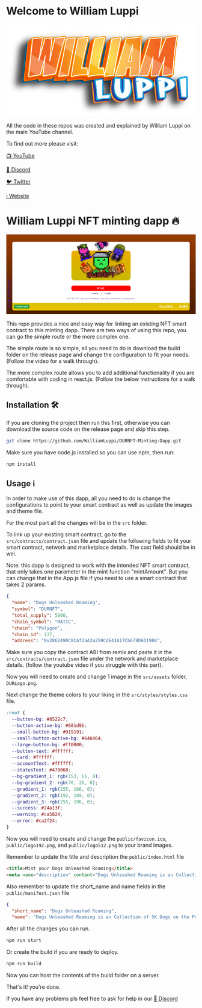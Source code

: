 # Welcome to William Luppi

![](https://github.com/WilliamLuppi/DURNFT-Minting-Dapp/blob/main/Logo.png)

All the code in these repos was created and explained by William Luppi on the main YouTube channel.

To find out more please visit:

[📺 YouTube](https://www.youtube.com/c/WilliamLuppi)

[🐶 Discord](https://discord.gg/Fe579jP8Pr)

[🐦 Twitter](https://twitter.com/williamlnfts)

[ℹ️ Website](https://dogsunleashednft.com)

# William Luppi NFT minting dapp 🔥

![](https://github.com/WilliamLuppi/DURNFT-Minting-Dapp/blob/main/Banner.png)

This repo provides a nice and easy way for linking an existing NFT smart contract to this minting dapp. There are two ways of using this repo, you can go the simple route or the more complex one.

The simple route is so simple, all you need to do is download the build folder on the release page and change the configuration to fit your needs. (Follow the video for a walk through).

The more complex route allows you to add additional functionality if you are comfortable with coding in react.js. (Follow the below instructions for a walk through).

## Installation 🛠️

If you are cloning the project then run this first, otherwise you can download the source code on the release page and skip this step.

```sh
git clone https://github.com/WilliamLuppi/DURNFT-Minting-Dapp.git
```

Make sure you have node.js installed so you can use npm, then run:

```sh
npm install
```

## Usage ℹ️

In order to make use of this dapp, all you need to do is change the configurations to point to your smart contract as well as update the images and theme file.

For the most part all the changes will be in the `src` folder.

To link up your existing smart contract, go to the `src/contracts/contract.json` file and update the following fields to fit your smart contract, network and marketplace details. The cost field should be in wei.

Note: this dapp is designed to work with the intended NFT smart contract, that only takes one parameter in the mint function "mintAmount". But you can change that in the App.js file if you need to use a smart contract that takes 2 params.

```json
{
  "name": "Dogs Unleashed Roaming",
  "symbol": "DURNFT",
  "total_supply": 5000,
  "chain_symbol": "MATIC",
  "chain": "Polygon",
  "chain_id": 137,
  "address": "0x2862490C8CAf2aA3a259CdE41A17Cb679D6D1986",
```

Make sure you copy the contract ABI from remix and paste it in the `src/contracts/contract.json` file under the network and marketplace details.
(follow the youtube video if you struggle with this part).

Now you will need to create and change 1 image in the `src/assets` folder, `DURLogo.png`.

Next change the theme colors to your liking in the `src/styles/styles.css` file.

```css
:root {
  --button-bg: #8522c7;
  --button-active-bg: #681d9b;
  --small-button-bg: #919191;
  --small-button-active-bg: #646464;
  --large-button-bg: #ff0000;
  --button-text: #ffffff;
  --card: #ffffff;
  --accountText: #ffffff;
  --statusText: #470068;
  --bg-gradient_1: rgb(153, 61, 0);
  --bg-gradient_2: rgb(70, 26, 0);
  --gradient_1: rgb(255, 166, 0);
  --gradient_2: rgb(192, 189, 0);
  --gradient_3: rgb(255, 196, 0);
  --success: #24a13f;
  --warning: #ca5824;
  --error: #ca2f24;
}
```

Now you will need to create and change the `public/favicon.ico`, `public/logo192.png`, and
`public/logo512.png` to your brand images.

Remember to update the title and description the `public/index.html` file

```html
<title>Mint your Dogs Unleashed Roaming</title>
<meta name="description" content="Dogs Unleashed Roaming is an Collection of 5K Dogs on the Polygon Blockchain" />
```

Also remember to update the short_name and name fields in the `public/manifest.json` file

```json
{
  "short_name": "Dogs Unleashed Roaming",
  "name": "Dogs Unleashed Roaming is an Collection of 5K Dogs on the Polygon Blockchain.",
```

After all the changes you can run.

```sh
npm run start
```

Or create the build if you are ready to deploy.

```sh
npm run build
```

Now you can host the contents of the build folder on a server.

That's it! you're done.

If you have any problems pls feel free to ask for help in our [🐶 Discord](https://discord.gg/Fe579jP8Pr)
